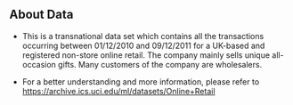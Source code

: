 ## About Data

- This is a transnational data set which contains all the transactions occurring between 01/12/2010 and 09/12/2011 for a UK-based and registered non-store online retail. The company mainly sells unique all-occasion gifts. Many customers of the company are wholesalers.

- For a better understanding and more information, please refer to https://archive.ics.uci.edu/ml/datasets/Online+Retail
